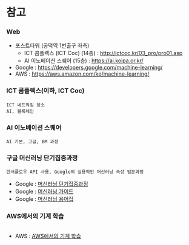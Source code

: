 # 참고
### Web
- 포스트타워 (공덕역 1번출구 좌측)
  * ICT 콤플렉스 (ICT Coc) (14층) : http://ictcoc.kr/03_pro/pro01.asp
  * AI 이노베이션 스퀘어 (15층) : https://ai.koipa.or.kr/
- Google : https://developers.google.com/machine-learning/
- AWS : https://aws.amazon.com/ko/machine-learning/

### ICT 콤플렉스(이하, ICT Coc) 
```
ICT 네트워킹 장소
AI, 블록체인
```

### AI 이노베이션 스퀘어
```
AI 기본, 고급, BM 과정
```
### 구글 머신러닝 단기집중과정
```
텐서플로우 API 사용, Google의 실용적인 머신러닝 속성 입문과정
```
- Google : [머신러닝 단기집중과정](https://developers.google.com/machine-learning/crash-course/?hl=ko)
- Google : [머신러닝 가이드](https://developers.google.com/machine-learning/guides/?hl=ko)
- Google : [머신러닝 용어집](https://developers.google.com/machine-learning/glossary/?hl=ko)

### AWS에서의 기계 학습
```
```
- AWS : [AWS에서의 기계 학습](https://aws.amazon.com/ko/machine-learning/)
